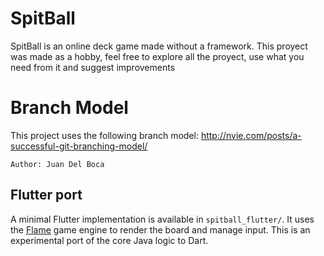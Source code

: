 # SpitBall
  SpitBall is an online deck game made without a framework.
  This proyect was made as a hobby, feel free to explore all the proyect, use what you need from it
  and suggest improvements
# Branch Model
  This project uses the following branch model:
  http://nvie.com/posts/a-successful-git-branching-model/
  
    Author: Juan Del Boca

## Flutter port

A minimal Flutter implementation is available in `spitball_flutter/`.
It uses the [Flame](https://flame-engine.org/) game engine to render
the board and manage input. This is an experimental port of the core
Java logic to Dart.
